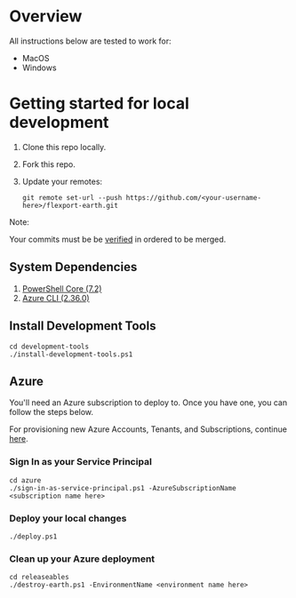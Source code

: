 # Overview

All instructions below are tested to work for:
- MacOS
- Windows

# Getting started for local development

1. Clone this repo locally.
2. Fork this repo.
3. Update your remotes:

    `git remote set-url --push https://github.com/<your-username-here>/flexport-earth.git`

Note:

Your commits must be be [verified](https://docs.github.com/en/authentication/managing-commit-signature-verification) in ordered to be merged.

## System Dependencies

1. [PowerShell Core (7.2)](https://docs.microsoft.com/en-us/powershell/scripting/install/installing-powershell)
2. [Azure CLI (2.36.0)](https://docs.microsoft.com/en-us/cli/azure/install-azure-cli)

## Install Development Tools

    cd development-tools
    ./install-development-tools.ps1

## Azure

You'll need an Azure subscription to deploy to. Once you have one, you can follow the steps below.

For provisioning new Azure Accounts, Tenants, and Subscriptions, continue [here](azure/README.md).

### Sign In as your Service Principal

    cd azure
    ./sign-in-as-service-principal.ps1 -AzureSubscriptionName <subscription name here>

### Deploy your local changes

    ./deploy.ps1

### Clean up your Azure deployment

    cd releaseables
    ./destroy-earth.ps1 -EnvironmentName <environment name here>

